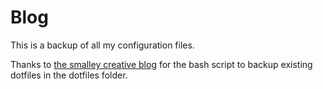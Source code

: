 # Blog

This is a backup of all my configuration files.

Thanks to [the smalley creative blog](http://blog.smalleycreative.com/tutorials/using-git-and-github-to-manage-your-dotfiles/) for the bash script to backup existing dotfiles in the dotfiles folder.
